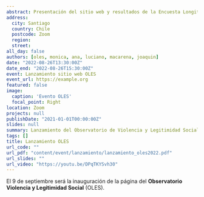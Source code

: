```yaml
---
abstract: Presentación del sitio web y resultados de la Encuesta Longitudinal
address:
  city: Santiago
  country: Chile
  postcode: Zoom
  region: 
  street: 
all_day: false
authors: [oles, monica, ana, luciano, macarena, joaquin]
date: "2022-08-26T13:30:00Z"
date_end: "2022-08-26T15:30:00Z"
event: Lanzamiento sitio web OLES
event_url: https://example.org
featured: false
image:
  caption: 'Evento OLES'
  focal_point: Right
location: Zoom
projects: null
publishDate: "2021-01-01T00:00:00Z"
slides: null
summary: Lanzamiento del Observatorio de Violencia y Legitimidad Social
tags: []
title: Lanzamiento OLES
url_code: ""
url_pdf: "content/event/lanzamiento/lanzamiento_oles2022.pdf"
url_slides: ""
url_video: "https://youtu.be/DPqTKYSvh30"
---
```


El 9 de septiembre será la inauguración de la página del **Observatorio Violencia y Legitimidad Social** (OLES). 

